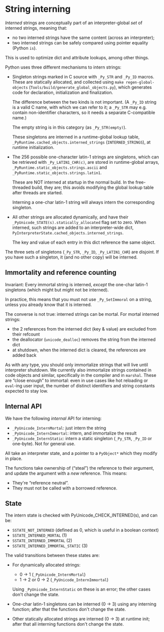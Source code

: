 # String interning

*Interned* strings are conceptually part of an interpreter-global
*set* of interned strings, meaning that:
- no two interned strings have the same content (across an interpreter);
- two interned strings can be safely compared using pointer equality
  (Python `is`).

This is used to optimize dict and attribute lookups, among other things.

Python uses three different mechanisms to intern strings:

- Singleton strings marked in C source with `_Py_STR` and `_Py_ID` macros.
  These are statically allocated, and collected using `make regen-global-objects`
  (`Tools/build/generate_global_objects.py`), which generates code
  for declaration, initialization and finalization.

  The difference between the two kinds is not important. (A `_Py_ID` string is
  a valid C name, with which we can refer to it; a `_Py_STR` may e.g. contain
  non-identifier characters, so it needs a separate C-compatible name.)

  The empty string is in this category (as `_Py_STR(empty)`).

  These singletons are interned in a runtime-global lookup table,
  `_PyRuntime.cached_objects.interned_strings` (`INTERNED_STRINGS`),
  at runtime initialization.

- The 256 possible one-character latin-1 strings are singletons,
  which can be retrieved with `_Py_LATIN1_CHR(c)`, are stored in runtime-global
  arrays, `_PyRuntime.static_objects.strings.ascii` and
  `_PyRuntime.static_objects.strings.latin1`.

  These are NOT interned at startup in the normal build.
  In the free-threaded build, they are; this avoids modifying the
  global lookup table after threads are started.

  Interning a one-char latin-1 string will always intern the corresponding
  singleton.

- All other strings are allocated dynamically, and have their
  `_PyUnicode_STATE(s).statically_allocated` flag set to zero.
  When interned, such strings are added to an interpreter-wide dict,
  `PyInterpreterState.cached_objects.interned_strings`.

  The key and value of each entry in this dict reference the same object.

The three sets of singletons (`_Py_STR`, `_Py_ID`, `_Py_LATIN1_CHR`)
are disjoint.
If you have such a singleton, it (and no other copy) will be interned.


## Immortality and reference counting

Invariant: Every immortal string is interned, *except* the one-char latin-1
singletons (which might but might not be interned).

In practice, this means that you must not use `_Py_SetImmoral` on
a string, unless you already know that it is interned.

The converse is not true: interned strings can be mortal.
For mortal interned strings:
- the 2 references from the interned dict (key & value) are excluded from
  their refcount
- the deallocator (`unicode_dealloc`) removes the string from the interned dict
- at shutdown, when the interned dict is cleared, the references are added back

As with any type, you should only immortalize strings that will live until
interpreter shutdown.
We currently also immortalize strings contained in code objects and similar,
specifically in the compiler and in `marshal`.
These are “close enough” to immortal: even in use cases like hot reloading
or `eval`-ing user input, the number of distinct identifiers and string
constants expected to stay low.


## Internal API

We have the following *internal* API for interning:

- `_PyUnicode_InternMortal`: just intern the string
- `_PyUnicode_InternImmortal`: intern, and immortalize the result
- `_PyUnicode_InternStatic`: intern a static singleton (`_Py_STR`, `_Py_ID`
  or one-byte). Not for general use.

All take an interpreter state, and a pointer to a `PyObject*` which they
modify in place.

The functions take ownership of (“steal”) the reference to their argument,
and update the argument with a *new* reference.
This means:
- They're “reference neutral”.
- They must not be called with a borrowed reference.


## State

The intern state is checked with PyUnicode_CHECK_INTERNED(s), and can be:

- `SSTATE_NOT_INTERNED` (defined as 0, which is useful in a boolean context)
- `SSTATE_INTERNED_MORTAL` (1)
- `SSTATE_INTERNED_IMMORTAL` (2)
- `SSTATE_INTERNED_IMMORTAL_STATIC` (3)

The valid transitions between these states are:

- For dynamically allocated strings:

  - 0 -> 1 (`_PyUnicode_InternMortal`)
  - 1 -> 2 or 0 -> 2 (`_PyUnicode_InternImmortal`)

  Using `_PyUnicode_InternStatic` on these is an error; the other cases
  don't change the state.

- One-char latin-1 singletons can be interned (0 -> 3) using any interning
  function; after that the functions don't change the state.

- Other statically allocated strings are interned (0 -> 3) at runtime init;
  after that all interning functions don't change the state.
